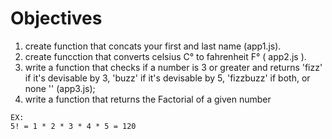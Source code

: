 # Objectives
  1. create function that concats your first and last name (app1.js).
  2. create funcction that converts celsius C° to fahrenheit F° ( app2.js ).
  3. write a function that checks if a number is 3 or greater and returns 'fizz' if it's devisable by 3, 'buzz' if it's devisable by 5, 'fizzbuzz' if both, or none '' (app3.js);
  4. write a function that returns the Factorial of a given number
  
    EX:
    5! = 1 * 2 * 3 * 4 * 5 = 120


